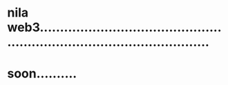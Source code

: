 # nila web3...............................................................................................
# soon..........
